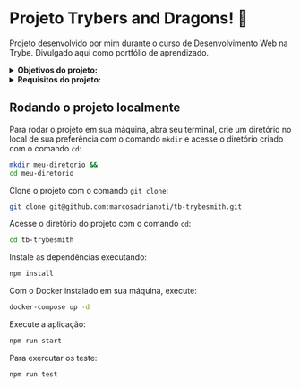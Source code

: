 # Projeto Trybers and Dragons! :dragon_face:
Projeto desenvolvido por mim durante o curso de Desenvolvimento Web na Trybe. Divulgado aqui como portfólio de aprendizado.

<details>
<summary><strong>Objetivos do projeto:</strong></summary>

  * Desenvolver um jogo de interpretação de papéis, mais conhecido como jogo `RPG` - _Role Playing Game_.
  * Verificar se eu era capaz de:
    * Aplicar os princípios da arquitetura `SOLID`.
    * Aplicar os princípios de `POO`.
</details>
<details>
<summary><strong> Requisitos do projeto:</strong></summary>

  * Criar a Classe Race.
  * Criar as Classes que herdam de Race.
  * Criar a Interface Energy.
  * Criar a Classe Archetype.
  * Criar as Classes que herdam de Archetype.
  * Criar a Interface a Interface Fighter.
  * Criar a Classe Character.
  * Criar a Interface SimpleFighter.
  * Criar a Classe Monster.
  * Criar a Classe PVP.
</details>
  
## Rodando o projeto localmente

Para rodar o projeto em sua máquina, abra seu terminal, crie um diretório no local de sua preferência com o comando `mkdir` e acesse o diretório criado com o comando `cd`:

```bash
mkdir meu-diretorio &&
cd meu-diretorio
```

Clone o projeto com o comando `git clone`:

```bash
git clone git@github.com:marcosadrianoti/tb-trybesmith.git
```

Acesse o diretório do projeto com o comando `cd`:

```bash
cd tb-trybesmith
```

Instale as dependências executando:

```bash
npm install
```

Com o Docker instalado em sua máquina, execute:

```bash
docker-compose up -d
```

Execute a aplicação:

```bash
npm run start
```

Para exercutar os teste:

```bash
npm run test
```

